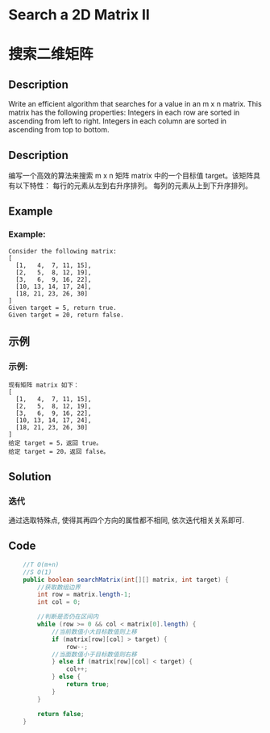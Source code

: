 # Search a 2D Matrix II
# 搜索二维矩阵

## Description
Write an efficient algorithm that searches for a value in an m x n matrix. This matrix has the following properties:
Integers in each row are sorted in ascending from left to right.
Integers in each column are sorted in ascending from top to bottom.

## Description
编写一个高效的算法来搜索 m x n 矩阵 matrix 中的一个目标值 target。该矩阵具有以下特性：
每行的元素从左到右升序排列。
每列的元素从上到下升序排列。

## Example
### Example:
    Consider the following matrix:
    [
      [1,   4,  7, 11, 15],
      [2,   5,  8, 12, 19],
      [3,   6,  9, 16, 22],
      [10, 13, 14, 17, 24],
      [18, 21, 23, 26, 30]
    ]
    Given target = 5, return true.
    Given target = 20, return false.

## 示例
### 示例:
    现有矩阵 matrix 如下：
    [
      [1,   4,  7, 11, 15],
      [2,   5,  8, 12, 19],
      [3,   6,  9, 16, 22],
      [10, 13, 14, 17, 24],
      [18, 21, 23, 26, 30]
    ]
    给定 target = 5，返回 true。
    给定 target = 20，返回 false。



## Solution
### 迭代
通过选取特殊点, 使得其再四个方向的属性都不相同, 依次迭代相关关系即可.


## Code 

```java
    //T O(m+n)
    //S O(1)
    public boolean searchMatrix(int[][] matrix, int target) {
        //获取数组边界
        int row = matrix.length-1;
        int col = 0;

        //判断是否仍在区间内
        while (row >= 0 && col < matrix[0].length) {
            //当前数值小大目标数值则上移
            if (matrix[row][col] > target) {
                row--;
            //当面数值小于目标数值则右移
            } else if (matrix[row][col] < target) {
                col++;
            } else {
                return true;
            }
        }

        return false;
    }
```